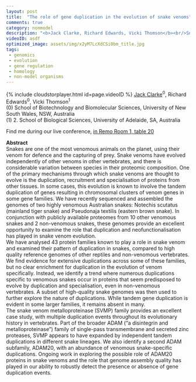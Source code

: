 ```yaml
---
layout: post
title:  "The role of gene duplication in the evolution of snake venoms"
comments: true
category: nonmodel
description: "<b>Jack Clarke, Richard Edwards, Vicki Thomson</b><br/>Snakes are one of the most venomous animals on the..."
videoID: asdf
optimized_image: assets/img/x2yM7LcXdCSi0bm_title.jpg
tags:
 - genomics
 - evolution
 - gene regulation
 - homology
 - non-model organisms
---
```

{% include cloudstorplayer.html id=page.videoID %}
<u>Jack Clarke</u><sup>0</sup>, Richard Edwards<sup>0</sup>, Vicki Thomson<sup>1</sup><br/>
\(0\) School of Biotechnology and Biomolecular Sciences, University of New South Wales, NSW, Australia<br/>
\(1\) 2.	School of Biological Sciences, University of Adelaide, SA, Australia

Find me during our live conference, [in Remo Room 1, table 20](https://remo.co)

<b>Abstract</b><br/>
Snakes are one of the most venomous animals on the planet, using their venom for defence and the capturing of prey. Snake venoms have evolved independently of other venoms in other vertebrates, and there is considerable variation between species in their proteomic composition. One of the primary mechanisms through which snake venoms are thought to evolve is the duplication, recruitment and specialisation of proteins from other tissues. In some cases, this evolution is known to involve the tandem duplication of genes resulting in chromosomal clusters of venom genes in some gene families. We have recently sequenced and assembled the genomes of two highly venomous Australian snakes: Notechis scutatus \(mainland tiger snake\) and Pseudonaja textilis \(eastern brown snake\). In conjunction with publicly available proteomes from 10 other venomous snakes and 2 non-venomous snakes, these genomes provide an excellent opportunity to examine the role that duplication and neofunctionalisation has played in snake venom evolution. <br/>We have analysed 43 protein families known to play a role in snake venom and examined their pattern of duplication in snakes, compared to high quality reference genomes of other reptiles and non-venomous vertebrates. We find evidence for extensive duplications across some of these families, but no clear enrichment for duplication in the evolution of venom specifically. Instead, we identify a trend where numerous duplications specific to venomous snakes occur in proteins that seem predisposed to evolve by duplication and specialisation, even in non-venomous vertebrates. A subset of high-quality snake genomes was then used to further explore the nature of duplications. While tandem gene duplication is evident in some larger families, it remains absent in many. <br/>The snake venom metalloproteinase \(SVMP\) family provides an excellent case study, with multiple duplication events throughout its evolutionary history in vertebrates. Part of the broader ADAM \(“a disintegrin and metalloproteinase”\) family of single-pass transmembrane and secreted zinc proteases, SVMP appears to have expanded by independent tandem duplications in different snake lineages. We also identify a second ADAM subfamily, ADAM20, with an abundance of venomous snake-specific duplications. Ongoing work in exploring the possible role of ADAM20 proteins in snake venoms and the role that genome assembly quality has played in our ability to robustly detect the presence or absence of gene duplication events.<br/>
